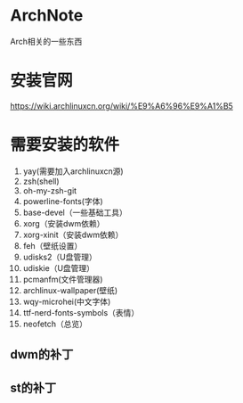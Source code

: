 # ArchNote
Arch相关的一些东西

# 安装官网

https://wiki.archlinuxcn.org/wiki/%E9%A6%96%E9%A1%B5

# 需要安装的软件

1. yay(需要加入archlinuxcn源)
2. zsh(shell)
3. oh-my-zsh-git
4. powerline-fonts(字体)
5. base-devel（一些基础工具）
6. xorg（安装dwm依赖）
7. xorg-xinit（安装dwm依赖）
8. feh（壁纸设置）
9. udisks2（U盘管理）
10. udiskie（U盘管理）
11. pcmanfm(文件管理器)
12. archlinux-wallpaper(壁纸)
13. wqy-microhei(中文字体)
14. ttf-nerd-fonts-symbols（表情）
15. neofetch（总览）

## dwm的补丁


## st的补丁